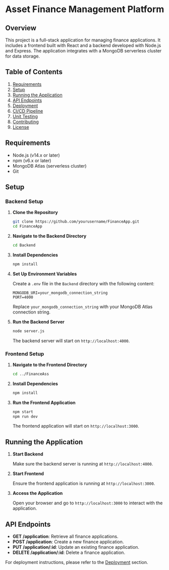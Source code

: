 # Asset Finance Management Platform

## Overview

This project is a full-stack application for managing finance applications. It includes a frontend built with React and a backend developed with Node.js and Express. The application integrates with a MongoDB serverless cluster for data storage.

## Table of Contents

1. [Requirements](#requirements)
2. [Setup](#setup)
3. [Running the Application](#running-the-application)
4. [API Endpoints](#api-endpoints)
5. [Deployment](#deployment)
6. [CI/CD Pipeline](#cicd-pipeline)
7. [Unit Testing](#unit-testing)
8. [Contributing](#contributing)
9. [License](#license)

## Requirements

- Node.js (v14.x or later)
- npm (v6.x or later)
- MongoDB Atlas (serverless cluster)
- Git

## Setup

### Backend Setup

1. **Clone the Repository**

    ```bash
    git clone https://github.com/yourusername/FinanceApp.git
    cd FinanceApp
    ```

2. **Navigate to the Backend Directory**

    ```bash
    cd Backend
    ```

3. **Install Dependencies**

    ```bash
    npm install
    ```

4. **Set Up Environment Variables**

    Create a `.env` file in the `Backend` directory with the following content:

    ```env
    MONGODB_URI=your_mongodb_connection_string
    PORT=4000
    ```

    Replace `your_mongodb_connection_string` with your MongoDB Atlas connection string.

5. **Run the Backend Server**

    ```bash
    node server.js
    ```

    The backend server will start on `http://localhost:4000`.

### Frontend Setup

1. **Navigate to the Frontend Directory**

    ```bash
    cd ../FinanceAss
    ```

2. **Install Dependencies**

    ```bash
    npm install
    ```

3. **Run the Frontend Application**

    ```bash
    npm start
    npm run dev
    ```

    The frontend application will start on `http://localhost:3000`.

## Running the Application

1. **Start Backend**

    Make sure the backend server is running at `http://localhost:4000`.

2. **Start Frontend**

    Ensure the frontend application is running at `http://localhost:3000`.

3. **Access the Application**

    Open your browser and go to `http://localhost:3000` to interact with the application.

## API Endpoints

- **GET /application**: Retrieve all finance applications.
- **POST /application**: Create a new finance application.
- **PUT /application/:id**: Update an existing finance application.
- **DELETE /application/:id**: Delete a finance application.



For deployment instructions, please refer to the [Deployment](#deployment) section.
